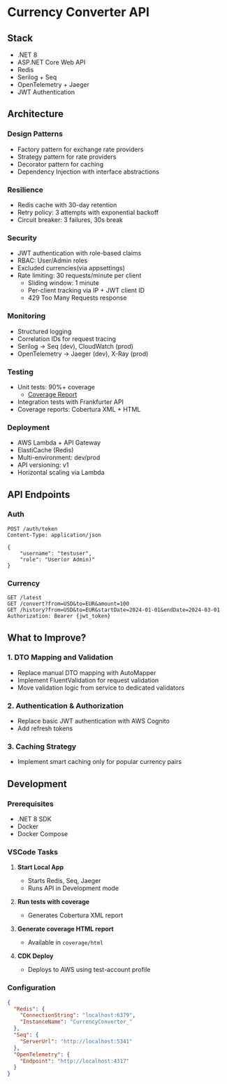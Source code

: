 # Currency Converter API

## Stack
- .NET 8
- ASP.NET Core Web API
- Redis
- Serilog + Seq
- OpenTelemetry + Jaeger
- JWT Authentication

## Architecture

### Design Patterns
- Factory pattern for exchange rate providers
- Strategy pattern for rate providers
- Decorator pattern for caching
- Dependency Injection with interface abstractions

### Resilience
- Redis cache with 30-day retention
- Retry policy: 3 attempts with exponential backoff
- Circuit breaker: 3 failures, 30s break

### Security
- JWT authentication with role-based claims
- RBAC: User/Admin roles
- Excluded currencies(via appsettings)
- Rate limiting: 30 requests/minute per client
  - Sliding window: 1 minute
  - Per-client tracking via IP + JWT client ID
  - 429 Too Many Requests response

### Monitoring
- Structured logging
- Correlation IDs for request tracing
- Serilog → Seq (dev), CloudWatch (prod)
- OpenTelemetry → Jaeger (dev), X-Ray (prod)

### Testing
- Unit tests: 90%+ coverage
  - [Coverage Report](https://artemshadrunov.github.io/currency-api/coverage/html/index.html)
- Integration tests with Frankfurter API
- Coverage reports: Cobertura XML + HTML

### Deployment
- AWS Lambda + API Gateway
- ElastiCache (Redis)
- Multi-environment: dev/prod
- API versioning: v1
- Horizontal scaling via Lambda

## API Endpoints

### Auth
```http
POST /auth/token
Content-Type: application/json

{
    "username": "testuser",
    "role": "User(or Admin)"
}
```

### Currency
```http
GET /latest
GET /convert?from=USD&to=EUR&amount=100
GET /history?from=USD&to=EUR&startDate=2024-01-01&endDate=2024-03-01
Authorization: Bearer {jwt_token}
```

## What to Improve?

### 1. DTO Mapping and Validation
- Replace manual DTO mapping with AutoMapper
- Implement FluentValidation for request validation
- Move validation logic from service to dedicated validators

### 2. Authentication & Authorization
- Replace basic JWT authentication with AWS Cognito
- Add refresh tokens

### 3. Caching Strategy
- Implement smart caching only for popular currency pairs

## Development

### Prerequisites
- .NET 8 SDK
- Docker
- Docker Compose

### VSCode Tasks
1. **Start Local App**
   - Starts Redis, Seq, Jaeger
   - Runs API in Development mode

2. **Run tests with coverage**
   - Generates Cobertura XML report

3. **Generate coverage HTML report**
   - Available in `coverage/html`

4. **CDK Deploy**
   - Deploys to AWS using test-account profile

### Configuration
```json
{
  "Redis": {
    "ConnectionString": "localhost:6379",
    "InstanceName": "CurrencyConverter_"
  },
  "Seq": {
    "ServerUrl": "http://localhost:5341"
  },
  "OpenTelemetry": {
    "Endpoint": "http://localhost:4317"
  }
}
```